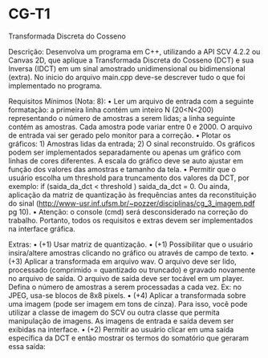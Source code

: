 # CG-T1
Transformada Discreta do Cosseno

Descrição:
Desenvolva um programa em C++, utilizando a API SCV 4.2.2 ou Canvas 2D, que
aplique a Transformada Discreta do Cosseno (DCT) e sua Inversa (IDCT) em um sinal
amostrado unidimensional ou bidimensional (extra). No inicio do arquivo main.cpp
deve-se descrever tudo o que foi implementado no programa.

Requisitos Mínimos (Nota: 8):
• Ler um arquivo de entrada com a seguinte formatação: a primeira linha contém
um inteiro N (20<N<200) representando o número de amostras a serem lidas; a
linha seguinte contém as amostras. Cada amostra pode variar entre 0 e 2000. O
arquivo de entrada vai ser gerado pelo monitor para a correção.
• Plotar os gráficos: 1) Amostras lidas da entrada; 2) O sinal reconstruído. Os
gráficos podem ser implementados separadamente ou apenas um gráfico com
linhas de cores diferentes. A escala do gráfico deve se auto ajustar em função
dos valores das amostras e tamanho da tela.
• Permitir que o usuário escolha um threshold para truncamento dos valores da
DCT, por exemplo: if (saida_da_dct < threshold ) saida_da_dct = 0. Ou ainda,
aplicação da matriz de quantização às frequências antes da reconstituição do
sinal (http://www-usr.inf.ufsm.br/~pozzer/disciplinas/cg_3_imagem.pdf pg 10).
• Atenção: o console (cmd) será desconsiderado na correção do trabalho.
Portanto, todos os requisitos e extras devem ser implementados na interface
gráfica.

Extras:
• (+1) Usar matriz de quantização.
• (+1) Possibilitar que o usuário insira/altere amostras clicando no gráfico ou
através de campo de texto.
• (+3) Aplicar a transformada em arquivo wav. O arquivo deve ser lido, processado
(comprimido = quantizado ou truncado) e gravado novamente no arquivo de
saída. O arquivo de saída deve ser tocável em um player. Defina o número de
amostras a serem processadas a cada vez. Ex: no JPEG, usa-se blocos de 8x8
pixels.
• (+4) Aplicar a transformada sobre uma imagem (pode ser imagem em tons de
cinza). Para isso, você pode utilizar a classe de imagem do SCV ou outra classe
que permita manipulação de imagens. As imagens de entrada e saída devem
ser exibidas na interface.
• (+2) Permitir ao usuário clicar em uma saída específica da DCT e então mostrar
os termos do somatório que geraram essa saída:
